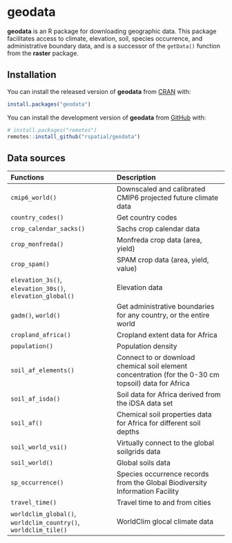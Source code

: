 
# geodata

<!-- badges: start -->
<!-- badges: end -->

**geodata** is an R package for downloading geographic data.
This package facilitates access to climate, elevation, soil, species occurrence, and administrative boundary data, and is a successor of the `getData()` function from the **raster** package.

## Installation

You can install the released version of **geodata** from [CRAN](https://CRAN.R-project.org) with:

``` r
install.packages("geodata")
```

You can install the development version of **geodata** from [GitHub](https://github.com/) with:

``` r
# install.packages("remotes")
remotes::install_github("rspatial/geodata")
```

## Data sources

|Functions                                                       |Description                                                                                                     |
|:---------------------------------------------------------------|:---------------------------------------------------------------------------------------------------------------|
|`cmip6_world()`                                                 |Downscaled and calibrated CMIP6 projected future climate data                            |
|`country_codes()`                                               |Get country codes                                                                |
|`crop_calendar_sacks()`                                         |Sachs crop calendar data                                                                                        |
|`crop_monfreda()`                                               |Monfreda crop data (area, yield)                                                                                             |
|`crop_spam()`                                                   |SPAM crop data (area, yield, value)                                                                                                   |
|`elevation_3s()`, `elevation_30s()`, `elevation_global()`       |Elevation data                                                                  |
|`gadm()`, `world()`                                             |Get administrative boundaries for any country, or the entire world                                                      |
|`cropland_africa()`                                             |Cropland extent data for Africa                                                                        |
|`population()`                                                  |Population density                                                                                 |
|`soil_af_elements()`                                            |Connect to or download chemical soil element concentration (for the 0-30 cm topsoil) data for Africa            |
|`soil_af_isda()`                                                |Soil data for Africa derived from the iDSA data set                                                    |
|`soil_af()`                                                     |Chemical soil properties data for Africa for different soil depths                                     |
|`soil_world_vsi()`                                              |Virtually connect to the global soilgrids data                                                                  |
|`soil_world()`                                                  |Global soils data                                                                                      |
|`sp_occurrence()`                                               |Species occurrence records from the Global Biodiversity Information Facility |
|`travel_time()`                                                 |Travel time to and from cities                                                                  |
|`worldclim_global()`, `worldclim_country()`, `worldclim_tile()` |WorldClim glocal climate data                                                                                         |
